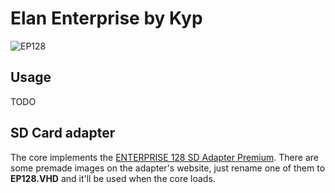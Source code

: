 # Elan Enterprise by Kyp

![EP128](ep128.jpg)

## Usage

TODO

## SD Card adapter

The core implements the [ENTERPRISE 128 SD Adapter Premium](https://szergitata.blog.hu/2015/05/04/enterprise_128_sd_adapter_premium_quick_start_guide_uk).
There are some premade images on the adapter's website, just rename one of them to **EP128.VHD** and it'll be used when the core loads.
